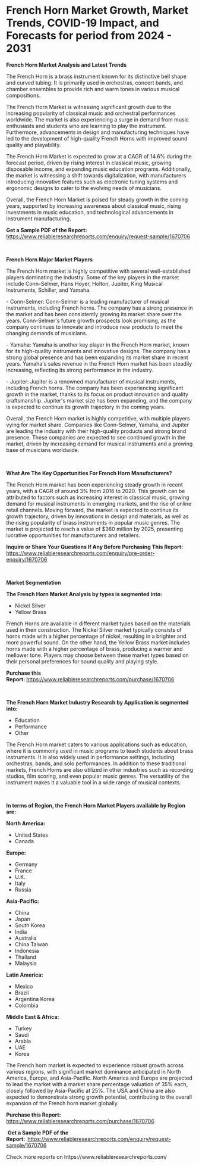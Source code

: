 <p><h1>French Horn Market Growth, Market Trends, COVID-19 Impact, and Forecasts for period from 2024 - 2031</h1></p><p><strong>French Horn Market Analysis and Latest Trends</strong></p>
<p><p>The French Horn is a brass instrument known for its distinctive bell shape and curved tubing. It is primarily used in orchestras, concert bands, and chamber ensembles to provide rich and warm tones in various musical compositions.</p><p>The French Horn Market is witnessing significant growth due to the increasing popularity of classical music and orchestral performances worldwide. The market is also experiencing a surge in demand from music enthusiasts and students who are learning to play the instrument. Furthermore, advancements in design and manufacturing techniques have led to the development of high-quality French Horns with improved sound quality and playability.</p><p>The French Horn Market is expected to grow at a CAGR of 14.6% during the forecast period, driven by rising interest in classical music, growing disposable income, and expanding music education programs. Additionally, the market is witnessing a shift towards digitalization, with manufacturers introducing innovative features such as electronic tuning systems and ergonomic designs to cater to the evolving needs of musicians.</p><p>Overall, the French Horn Market is poised for steady growth in the coming years, supported by increasing awareness about classical music, rising investments in music education, and technological advancements in instrument manufacturing.</p></p>
<p><strong>Get a Sample PDF of the Report:&nbsp;</strong> <a href="https://www.reliableresearchreports.com/enquiry/request-sample/1670706">https://www.reliableresearchreports.com/enquiry/request-sample/1670706</a></p>
<p>&nbsp;</p>
<p><strong>French Horn Major Market Players</strong></p>
<p><p>The French Horn market is highly competitive with several well-established players dominating the industry. Some of the key players in the market include Conn-Selmer, Hans Hoyer, Holton, Jupiter, King Musical Instruments, Schiller, and Yamaha.</p><p>- Conn-Selmer: Conn-Selmer is a leading manufacturer of musical instruments, including French horns. The company has a strong presence in the market and has been consistently growing its market share over the years. Conn-Selmer's future growth prospects look promising, as the company continues to innovate and introduce new products to meet the changing demands of musicians.</p><p>- Yamaha: Yamaha is another key player in the French Horn market, known for its high-quality instruments and innovative designs. The company has a strong global presence and has been expanding its market share in recent years. Yamaha's sales revenue in the French Horn market has been steadily increasing, reflecting its strong performance in the industry.</p><p>- Jupiter: Jupiter is a renowned manufacturer of musical instruments, including French horns. The company has been experiencing significant growth in the market, thanks to its focus on product innovation and quality craftsmanship. Jupiter's market size has been expanding, and the company is expected to continue its growth trajectory in the coming years.</p><p>Overall, the French Horn market is highly competitive, with multiple players vying for market share. Companies like Conn-Selmer, Yamaha, and Jupiter are leading the industry with their high-quality products and strong brand presence. These companies are expected to see continued growth in the market, driven by increasing demand for musical instruments and a growing base of musicians worldwide.</p></p>
<p>&nbsp;</p>
<p><strong>What Are The Key Opportunities For French Horn Manufacturers?</strong></p>
<p><p>The French Horn market has been experiencing steady growth in recent years, with a CAGR of around 3% from 2016 to 2020. This growth can be attributed to factors such as increasing interest in classical music, growing demand for musical instruments in emerging markets, and the rise of online retail channels. Moving forward, the market is expected to continue its growth trajectory, driven by innovations in design and materials, as well as the rising popularity of brass instruments in popular music genres. The market is projected to reach a value of $360 million by 2025, presenting lucrative opportunities for manufacturers and retailers.</p></p>
<p><strong>Inquire or Share Your Questions If Any Before Purchasing This Report:</strong> <a href="https://www.reliableresearchreports.com/enquiry/pre-order-enquiry/1670706">https://www.reliableresearchreports.com/enquiry/pre-order-enquiry/1670706</a></p>
<p>&nbsp;</p>
<p><strong>Market Segmentation</strong></p>
<p><strong>The French Horn Market Analysis by types is segmented into:</strong></p>
<p><ul><li>Nickel Silver</li><li>Yellow Brass</li></ul></p>
<p><p>French Horns are available in different market types based on the materials used in their construction. The Nickel Silver market typically consists of horns made with a higher percentage of nickel, resulting in a brighter and more powerful sound. On the other hand, the Yellow Brass market includes horns made with a higher percentage of brass, producing a warmer and mellower tone. Players may choose between these market types based on their personal preferences for sound quality and playing style.</p></p>
<p><strong>Purchase this Report:&nbsp;</strong><a href="https://www.reliableresearchreports.com/purchase/1670706">https://www.reliableresearchreports.com/purchase/1670706</a></p>
<p>&nbsp;</p>
<p><strong>The French Horn Market Industry Research by Application is segmented into:</strong></p>
<p><ul><li>Education</li><li>Performance</li><li>Other</li></ul></p>
<p><p>The French Horn market caters to various applications such as education, where it is commonly used in music programs to teach students about brass instruments. It is also widely used in performance settings, including orchestras, bands, and solo performances. In addition to these traditional markets, French Horns are also utilized in other industries such as recording studios, film scoring, and even popular music genres. The versatility of the instrument makes it a valuable tool in a wide range of musical contexts.</p></p>
<p>&nbsp;</p>
<p><strong>In terms of Region, the French Horn Market Players available by Region are:</strong></p>
<p>
    <p> <strong> North America: </strong>
        <ul>
            <li>United States</li>
            <li>Canada</li>
        </ul>
        </p> 
    <p> <strong> Europe: </strong>
        <ul>
            <li>Germany</li>
            <li>France</li>
            <li>U.K.</li>
            <li>Italy</li>
            <li>Russia</li>
        </ul>
        </p> 
    <p> <strong> Asia-Pacific: </strong>
        <ul>
            <li>China</li>
            <li>Japan</li>
            <li>South Korea</li>
            <li>India</li>
            <li>Australia</li>
            <li>China Taiwan</li>
            <li>Indonesia</li>
            <li>Thailand</li>
            <li>Malaysia</li>
        </ul>
        </p> 
    <p> <strong> Latin America: </strong>
        <ul>
            <li>Mexico</li>
            <li>Brazil</li>
            <li>Argentina Korea</li>
            <li>Colombia</li>
        </ul>
        </p> 
    <p> <strong> Middle East & Africa: </strong>
        <ul>
            <li>Turkey</li>
            <li>Saudi</li>
            <li>Arabia</li>
            <li>UAE</li>
            <li>Korea</li>
        </ul>
    </p>
    </p>
<p><p>The French horn market is expected to experience robust growth across various regions, with significant market dominance anticipated in North America, Europe, and Asia-Pacific. North America and Europe are projected to lead the market with a market share percentage valuation of 35% each, closely followed by Asia-Pacific at 25%. The USA and China are also expected to demonstrate strong growth potential, contributing to the overall expansion of the French horn market globally.</p></p>
<p><strong>Purchase this Report: </strong><a href="https://www.reliableresearchreports.com/purchase/1670706">https://www.reliableresearchreports.com/purchase/1670706</a></p>
<p>&nbsp;<strong>Get a Sample PDF of the Report:&nbsp;&nbsp;</strong><a href="https://www.reliableresearchreports.com/enquiry/request-sample/1670706">https://www.reliableresearchreports.com/enquiry/request-sample/1670706</a></p>
<p><strong></strong></p>
<p>Check more reports on https://www.reliableresearchreports.com/</p>